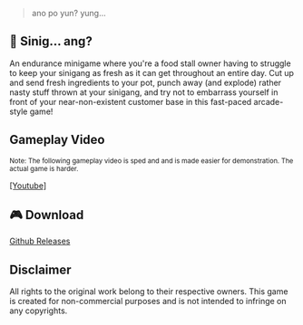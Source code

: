 > ano po yun? yung...
## 🍲 Sinig... ang?

An endurance minigame where you're a food stall owner having to struggle to keep your sinigang as fresh as it can get throughout an entire day. Cut up and send fresh ingredients to your pot, punch away (and explode) rather nasty stuff thrown at your sinigang, and try not to embarrass yourself in front of your near-non-existent customer base in this fast-paced arcade-style game!

## Gameplay Video
<sub>Note: The following gameplay video is sped and and is made easier for demonstration. The actual game is harder.</sub>

[[Youtube]](https://www.youtube.com/watch?v=mqlPQhD5Oko)

## 🎮 Download
[Github Releases](https://github.com/FlamingHerb/develup-chapter-1-quest/releases)

## Disclaimer
All rights to the original work belong to their respective owners. This game is created for non-commercial purposes and is not intended to infringe on any copyrights. 
